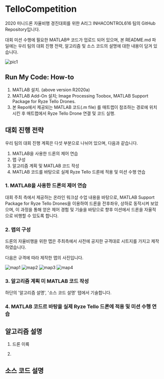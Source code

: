 # TelloCompetition

2020 미니드론 자율비행 경진대회를 위한 A리그 INHACONTROL616 팀의 GitHub Repository입니다.

대회 미션 수행에 필요한 MATLAB® 코드가 업로드 되어 있으며, 본 README.md 파일에는 우리 팀의 대회 진행 전략, 알고리즘 및 소스 코드의 설명에 대한 내용이 담겨 있습니다.

![pic1](https://user-images.githubusercontent.com/60594155/87503582-962f3f80-c69f-11ea-8f7e-e6e8cff9d315.jpg)



## Run My Code: How-to
1. MATLAB 설치. (above version R2020a)
2. MATLAB Add-On 설치; Image Processing Toobox, MATLAB Support Package for Ryze Tello Drones.
3. 본 Repo에서 제공되는 MATLAB 코드(.m file) 를 매트랩이 참조하는 경로에 위치시킨 후 매트랩에서 Ryze Tello Drone 연결 및 코드 실행.

## 대회 진행 전략

우리 팀의 대회 진행 계획은 다섯 부분으로 나뉘어 있으며, 다음과 같습니다.

1. MATLAB을 사용한 드론의 제어 연습
2. 맵 구성
3. 알고리즘 계획 및 MATLAB 코드 작성
4. MATLAB 코드를 바탕으로 실제 Ryze Tello 드론에 적용 및 미션 수행 연습



### 1. MATLAB을 사용한 드론의 제어 연습
  
  대회 주최 측에서 제공하는 온라인 워크샵 수업 내용을 바탕으로, MATLAB Support Package for Ryze Tello Drones을 이용하여 드론을 전후좌우, 상하로 동작시켜 보았으며, 이 과정을 통해 얻은 제어 경험 및 기술을 바탕으로 향후 미션에서 드론을 자율적으로 비행할 수 있도록 합니다.
  
### 2. 맵의 구성

  드론의 자율비행을 위한 맵은 주최측에서 사전에 공지한 규격대로 시트지를 가지고 제작하였습니다.
  
  다음은 규격에 따라 제작한 맵의 사진입니다.
  
![map1](https://user-images.githubusercontent.com/60594155/87538779-c7c3fd00-c6d7-11ea-8fc7-c2614d0e8b9e.jpeg)
![map2](https://user-images.githubusercontent.com/60594155/87538790-cb578400-c6d7-11ea-89ee-f75fae17e2a9.jpeg)
![map3](https://user-images.githubusercontent.com/60594155/87538795-cd214780-c6d7-11ea-844a-837fd51c0472.jpeg)
![map4](https://user-images.githubusercontent.com/60594155/87538803-ceeb0b00-c6d7-11ea-8108-0e3f9af14c85.jpeg)

### 3. 알고리즘 계획 미 MATLAB 코드 작성

  하단의 '알고리즘 설명', '소스 코드 설명' 탭에서 기술합니다.
  
### 4. MATLAB 코드르 바탕을 실제 Ryze Tello 드론에 적용 및 미션 수행 연습


  
  


## 알고리즘 설명

1. 드론 이륙

2. 


## 소스 코드 설명






